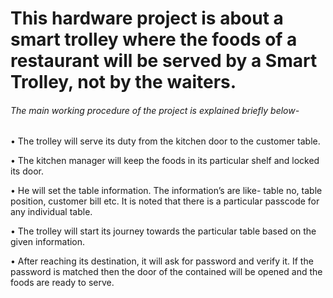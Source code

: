 <h1>This hardware project is about a smart trolley  where the foods of a restaurant will be served by a Smart Trolley, not by the waiters. </h1>

<h6>The main working procedure of the project is explained briefly below-</h6>
<p>•	The trolley will serve its duty from the kitchen door to the customer table.</p>
<p>•	The kitchen manager will keep the foods in its particular shelf and locked its door.</p>
<p>•	He will set the table information. The information’s are like- table no, table position, customer bill etc. It is noted that there is a particular passcode for any individual table.</p>
<p>•	The trolley will start its journey towards the particular table based on the given information.</p>
<p>•	After reaching its destination, it will ask for password and verify it. If the password is matched then the door of the contained will be opened and the foods are ready to serve.</p>





